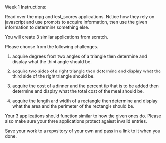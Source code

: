 
Week 1 Instructions:

Read over the mpg and test_scores applications. Notice how they rely on javascript and use prompts to acquire information, then use the given information to determine something else. 

You will create 3 similar applications from scratch.

Please choose from the following challenges.

1. acquire degrees from two angles of a triangle then determine and display what the third angle should be.

2. acquire two sides of a right triangle then determine and display what the third side of the right triangle should be.

3. acquire the cost of a dinner and the percent tip that is to be added then determine and display what the total cost of the meal should be. 

4. acquire the length and width of a rectangle then determine and display what the area and the perimeter of the rectangle should be. 

Your 3 applications should function similar to how the given ones do. Please also make sure your three applications protect against invalid entries. 

Save your work to a repository of your own and pass in a link to it when you done. 
